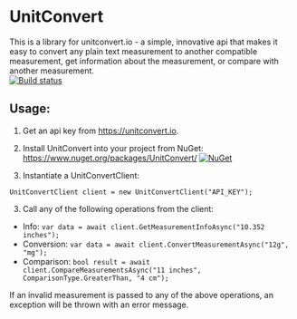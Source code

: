 # UnitConvert
This is a library for unitconvert.io - a simple, innovative api that makes it easy to convert any plain text measurement to another compatible measurement, get information about the measurement, or compare with another measurement.  
[![Build status](https://ci.appveyor.com/api/projects/status/4vpgx9cqtgec239f?svg=true)](https://ci.appveyor.com/project/johnkuefler/unitconvert-nuget)


## Usage:  
1. Get an api key from https://unitconvert.io. 

2. Install UnitConvert into your project from NuGet: https://www.nuget.org/packages/UnitConvert/ [![NuGet](https://img.shields.io/nuget/v/UnitConvert.svg?label=NuGet)](https://www.nuget.org/packages/UnitConvert/)

3. Instantiate a UnitConvertClient: 
```
UnitConvertClient client = new UnitConvertClient("API_KEY");
```  
  
3. Call any of the following operations from the client:
* Info: `var data = await client.GetMeasurementInfoAsync("10.352 inches");`
* Conversion: `var data = await client.ConvertMeasurementAsync("12g", "mg");`
* Comparison: `bool result = await client.CompareMeasurementsAsync("11 inches", ComparisonType.GreaterThan, "4 cm");`  
  
If an invalid measurement is passed to any of the above operations, an exception will be thrown with an error message. 
